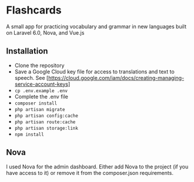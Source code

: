 # Flashcards
A small app for practicing vocabulary and grammar in new languages built on Laravel 6.0, Nova, and Vue.js

## Installation
- Clone the repository
- Save a Google Cloud key file for access to translations and text to speech. See [https://cloud.google.com/iam/docs/creating-managing-service-account-keys]
- `cp .env.example .env`
- Complete the .env file
- `composer install`
- `php artisan migrate`
- `php artisan config:cache`
- `php artisan route:cache`
- `php artisan storage:link`
- `npm install`

## Nova
I used Nova for the admin dashboard. Either add Nova to the project (if you have access to it) or remove it from the composer.json requirements.
